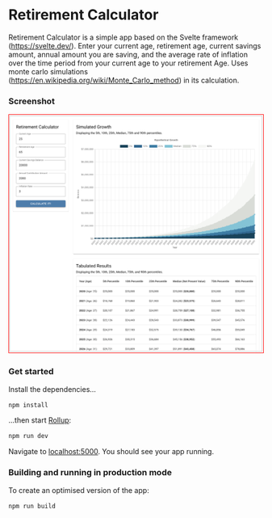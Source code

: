 # Retirement Calculator

Retirement Calculator is a simple app based on the Svelte framework (https://svelte.dev/). Enter your current age, retirement age, current savings amount, annual amount you are saving, and the average rate of inflation over the time period from your current age to your retirement Age. Uses monte carlo simulations (https://en.wikipedia.org/wiki/Monte_Carlo_method) in its calculation.

### Screenshot

<img alt="Retirement calculator" src="screenshots/calculator.png" style="border: 1px solid red"/>

### Get started

Install the dependencies...

```bash
npm install
```

...then start [Rollup](https://rollupjs.org):

```bash
npm run dev
```

Navigate to [localhost:5000](http://localhost:5000). You should see your app running.

### Building and running in production mode

To create an optimised version of the app:

```bash
npm run build
```
